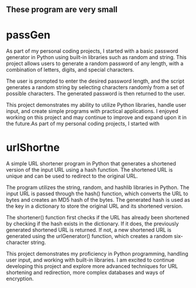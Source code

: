## These program are very small
# passGen
As part of my personal coding projects, I started with a basic password generator in Python using built-in libraries such as random and string. This project allows users to generate a random password of any length, with a combination of letters, digits, and special characters.

The user is prompted to enter the desired password length, and the script generates a random string by selecting characters randomly from a set of possible characters. The generated password is then returned to the user.

This project demonstrates my ability to utilize Python libraries, handle user input, and create simple programs with practical applications. I enjoyed working on this project and may continue to improve and expand upon it in the future.As part of my personal coding projects, I started with

# urlShortne
A simple URL shortener program in Python that generates a shortened version of the input URL using a hash function. The shortened URL is unique and can be used to redirect to the original URL.

The program utilizes the string, random, and hashlib libraries in Python. The input URL is passed through the hash() function, which converts the URL to bytes and creates an MD5 hash of the bytes. The generated hash is used as the key in a dictionary to store the original URL and its shortened version.

The shortener() function first checks if the URL has already been shortened by checking if the hash exists in the dictionary. If it does, the previously generated shortened URL is returned. If not, a new shortened URL is generated using the urlGenerator() function, which creates a random six-character string.

This project demonstrates my proficiency in Python programming, handling user input, and working with built-in libraries. I am excited to continue developing this project and explore more advanced techniques for URL shortening and redirection, more complex databases and ways of encryption.
